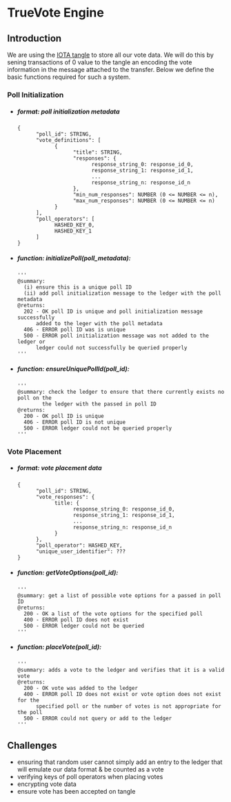 # TrueVote Engine

## Introduction

We are using the [IOTA tangle](https://iota.org/) to store all our vote data. We will do this by sening transactions of 0 value to the tangle an encoding the vote information in the message attached to the transfer. Below we define the basic functions required for such a system.

### Poll Initialization

* ##### format: poll initialization metadata

      {
            "poll_id": STRING,
            "vote_definitions": [
                  {
                        "title": STRING,
                        "responses": {
                              response_string_0: response_id_0,
                              response_string_1: response_id_1,
                              ...
                              response_string_n: response_id_n
                        },
                        "min_num_responses": NUMBER (0 <= NUMBER <= n),
                        "max_num_responses": NUMBER (0 <= NUMBER <= n)
                  }
            ],
            "poll_operators": [
                  HASHED_KEY_0,
                  HASHED_KEY_1
            ]
      }

* ##### function: initializePoll(poll_metadata):
      '''
      @summary:
        (i) ensure this is a unique poll ID
        (ii) add poll initialization message to the ledger with the poll metadata
      @returns:
        202 - OK poll ID is unique and poll initialization message successfully
            added to the leger with the poll metadata
        406 - ERROR poll ID was is unique
        500 - ERROR poll initialization message was not added to the ledger or
            ledger could not successfully be queried properly
      '''

* ##### function: ensureUniquePollId(poll_id):
      '''
      @summary: check the ledger to ensure that there currently exists no poll on the
              the ledger with the passed in poll ID
      @returns: 
        200 - OK poll ID is unique
        406 - ERROR poll ID is not unique
        500 - ERROR ledger could not be queried properly
      '''

### Vote Placement

* ##### format: vote placement data

      {
            "poll_id": STRING,
            "vote_responses": {
                  title: {
                        response_string_0: response_id_0,
                        response_string_1: response_id_1,
                        ...
                        response_string_n: response_id_n
                  }
            },
            "poll_operator": HASHED_KEY,
            "unique_user_identifier": ???
      }

* ##### function: getVoteOptions(poll_id):
      '''
      @summary: get a list of possible vote options for a passed in poll ID
      @returns:
        200 - OK a list of the vote options for the specified poll
        400 - ERROR poll ID does not exist
        500 - ERROR ledger could not be queried
      '''

* ##### function: placeVote(poll_id):
      '''
      @summary: adds a vote to the ledger and verifies that it is a valid vote
      @returns:
        200 - OK vote was added to the ledger
        400 - ERROR poll ID does not exist or vote option does not exist for the 
            specified poll or the number of votes is not appropriate for the poll
        500 - ERROR could not query or add to the ledger
      '''

## Challenges

- ensuring that random user cannot simply add an entry to the ledger that will emulate our data format & be counted as a vote
- verifying keys of poll operators when placing votes
- encrypting vote data
- ensure vote has been accepted on tangle
